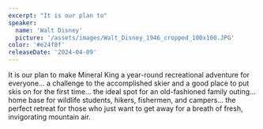 ```yaml
---
excerpt: "It is our plan to"
speaker:
  name: 'Walt Disney'
  picture: '/assets/images/Walt_Disney_1946_cropped_100x100.JPG'
color: '#e24f8f'
releaseDate: '2024-04-09'
---
```

It is our plan to make Mineral King a year-round recreational adventure for everyone... a challenge to the accomplished skier and a good place to put skis on for the first time... the ideal spot for an old-fashioned family outing... home base for wildlife students, hikers, fishermen, and campers... the perfect retreat for those who just want to get away for a breath of fresh, invigorating mountain air.
